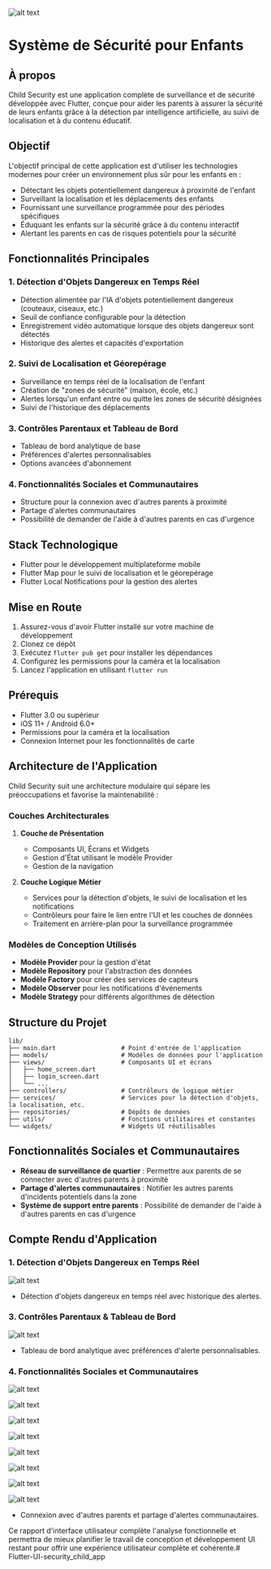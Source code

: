 ![alt text](<Capture d’écran du 2025-05-11 23-34-48.png>)

# Système de Sécurité pour Enfants

## À propos
Child Security est une application complète de surveillance et de sécurité développée avec Flutter, conçue pour aider les parents à assurer la sécurité de leurs enfants grâce à la détection par intelligence artificielle, au suivi de localisation et à du contenu éducatif.

## Objectif
L'objectif principal de cette application est d'utiliser les technologies modernes pour créer un environnement plus sûr pour les enfants en :

- Détectant les objets potentiellement dangereux à proximité de l'enfant
- Surveillant la localisation et les déplacements des enfants
- Fournissant une surveillance programmée pour des périodes spécifiques
- Éduquant les enfants sur la sécurité grâce à du contenu interactif
- Alertant les parents en cas de risques potentiels pour la sécurité

## Fonctionnalités Principales

### 1. Détection d'Objets Dangereux en Temps Réel
- Détection alimentée par l'IA d'objets potentiellement dangereux (couteaux, ciseaux, etc.)
- Seuil de confiance configurable pour la détection
- Enregistrement vidéo automatique lorsque des objets dangereux sont détectés
- Historique des alertes et capacités d'exportation

### 2. Suivi de Localisation et Géorepérage
- Surveillance en temps réel de la localisation de l'enfant
- Création de "zones de sécurité" (maison, école, etc.)
- Alertes lorsqu'un enfant entre ou quitte les zones de sécurité désignées
- Suivi de l'historique des déplacements

### 3. Contrôles Parentaux et Tableau de Bord
- Tableau de bord analytique de base
- Préférences d'alertes personnalisables
- Options avancées d'abonnement

### 4. Fonctionnalités Sociales et Communautaires
- Structure pour la connexion avec d'autres parents à proximité
- Partage d'alertes communautaires
- Possibilité de demander de l'aide à d'autres parents en cas d'urgence

## Stack Technologique
- Flutter pour le développement multiplateforme mobile
- Flutter Map pour le suivi de localisation et le géorepérage
- Flutter Local Notifications pour la gestion des alertes



## Mise en Route
1. Assurez-vous d'avoir Flutter installé sur votre machine de développement
2. Clonez ce dépôt
3. Exécutez `flutter pub get` pour installer les dépendances
4. Configurez les permissions pour la caméra et la localisation
5. Lancez l'application en utilisant `flutter run`

## Prérequis
- Flutter 3.0 ou supérieur
- iOS 11+ / Android 6.0+
- Permissions pour la caméra et la localisation
- Connexion Internet pour les fonctionnalités de carte



## Architecture de l'Application
Child Security suit une architecture modulaire qui sépare les préoccupations et favorise la maintenabilité :

### Couches Architecturales
1. **Couche de Présentation**
   - Composants UI, Écrans et Widgets
   - Gestion d'État utilisant le modèle Provider
   - Gestion de la navigation

2. **Couche Logique Métier**
   - Services pour la détection d'objets, le suivi de localisation et les notifications
   - Contrôleurs pour faire le lien entre l'UI et les couches de données
   - Traitement en arrière-plan pour la surveillance programmée


### Modèles de Conception Utilisés
- **Modèle Provider** pour la gestion d'état
- **Modèle Repository** pour l'abstraction des données
- **Modèle Factory** pour créer des services de capteurs
- **Modèle Observer** pour les notifications d'événements
- **Modèle Strategy** pour différents algorithmes de détection

## Structure du Projet
```
lib/
├── main.dart                  # Point d'entrée de l'application
├── models/                    # Modèles de données pour l'application
├── views/                     # Composants UI et écrans
│   ├── home_screen.dart
│   ├── login_screen.dart
│   └── ...
├── controllers/               # Contrôleurs de logique métier
├── services/                  # Services pour la détection d'objets, la localisation, etc.
├── repositories/              # Dépôts de données
├── utils/                     # Fonctions utilitaires et constantes
└── widgets/                   # Widgets UI réutilisables
```

## Fonctionnalités Sociales et Communautaires
- **Réseau de surveillance de quartier** : Permettre aux parents de se connecter avec d'autres parents à proximité
- **Partage d'alertes communautaires** : Notifier les autres parents d'incidents potentiels dans la zone
- **Système de support entre parents** : Possibilité de demander de l'aide à d'autres parents en cas d'urgence

## Compte Rendu d'Application

### 1. Détection d'Objets Dangereux en Temps Réel

![alt text](<Capture d’écran du 2025-05-11 20-46-45.png>)

- Détection d'objets dangereux en temps réel avec historique des alertes.


### 3. Contrôles Parentaux & Tableau de Bord

![alt text](<Capture d’écran du 2025-05-11 23-28-38.png>)

- Tableau de bord analytique avec préférences d'alerte personnalisables.

### 4. Fonctionnalités Sociales et Communautaires

![alt text](<Capture d’écran du 2025-05-11 20-47-44.png>)


![alt text](<Capture d’écran du 2025-05-11 20-48-10.png>) 

![alt text](<Capture d’écran du 2025-05-11 20-48-27.png>) 

![alt text](<Capture d’écran du 2025-05-11 20-48-41.png>) 

![alt text](<Capture d’écran du 2025-05-11 20-49-09.png>) 

![alt text](<Capture d’écran du 2025-05-11 20-49-49.png>) 

![alt text](<Capture d’écran du 2025-05-11 20-50-03.png>) 

![alt text](<Capture d’écran du 2025-05-11 20-50-34.png>)

- Connexion avec d'autres parents et partage d'alertes communautaires.


Ce rapport d'interface utilisateur complète l'analyse fonctionnelle et permettra de mieux planifier le travail de conception et développement UI restant pour offrir une expérience utilisateur complète et cohérente.# Flutter-UI-security_child_app

